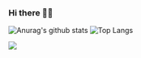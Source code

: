 ### Hi there 👋😄

![Anurag's github stats](https://github-readme-stats.vercel.app/api?username=rupa4ok&show_icons=true&include_all_commits=true) 
![Top Langs](https://github-readme-stats.vercel.app/api/top-langs/?username=rupa4ok&layout=compact&langs_count=8&hide=Vba&exclude_repo=frank,dolya.com)

![](https://hit.yhype.me/github/profile?user_id=35279568)
